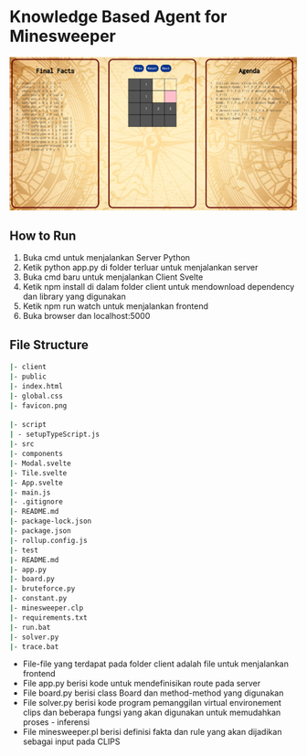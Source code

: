 # Knowledge Based Agent for Minesweeper


![alt text](/minesweeper.png)


## How to Run
1. Buka cmd untuk menjalankan Server Python
2. Ketik python app.py  di folder terluar untuk menjalankan server
3. Buka cmd baru untuk menjalankan Client Svelte
4. Ketik npm install di dalam folder client untuk mendownload dependency dan library yang digunakan 
5. Ketik npm run watch untuk menjalankan frontend 
6. Buka browser dan localhost:5000


## File Structure
```bash
|- client
|- public
|- index.html
|- global.css
|- favicon.png

|- script
| - setupTypeScript.js
|- src
|- components
|- Modal.svelte
|- Tile.svelte
|- App.svelte
|- main.js
|- .gitignore
|- README.md
|- package-lock.json
|- package.json
|- rollup.config.js
|- test
|- README.md
|- app.py
|- board.py
|- bruteforce.py
|- constant.py
|- minesweeper.clp
|- requirements.txt
|- run.bat
|- solver.py
|- trace.bat
```

- File-file yang terdapat pada folder client adalah file untuk menjalankan frontend 
- File app.py berisi kode untuk mendefinisikan route pada server
- File board.py berisi class Board dan method-method yang digunakan
- File solver.py berisi kode program pemanggilan virtual environement clips dan beberapa fungsi yang akan digunakan untuk memudahkan proses - inferensi 
- File minesweeper.pl berisi definisi fakta dan rule yang akan dijadikan sebagai input pada CLIPS
